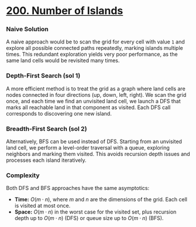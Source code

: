 # [200. Number of Islands](https://leetcode.com/problems/number-of-islands/)

### Naive Solution

A naive approach would be to scan the grid for every cell with value `1` and
explore all possible connected paths repeatedly, marking islands multiple times.
This redundant exploration yields very poor performance, as the same land cells
would be revisited many times.

### Depth-First Search (sol 1)

A more efficient method is to treat the grid as a graph where land cells are
nodes connected in four directions (up, down, left, right). We scan the grid
once, and each time we find an unvisited land cell, we launch a DFS that marks
all reachable land in that component as visited. Each DFS call corresponds to
discovering one new island.

### Breadth-First Search (sol 2)

Alternatively, BFS can be used instead of DFS. Starting from an unvisited land
cell, we perform a level-order traversal with a queue, exploring neighbors and
marking them visited. This avoids recursion depth issues and processes each
island iteratively.

### Complexity

Both DFS and BFS approaches have the same asymptotics:

- **Time:** $O(m \cdot n)$, where $m$ and $n$ are the dimensions of the grid.
  Each cell is visited at most once.
- **Space:** $O(m \cdot n)$ in the worst case for the visited set, plus
  recursion depth up to $O(m \cdot n)$ (DFS) or queue size up to $O(m \cdot n)$
  (BFS).
